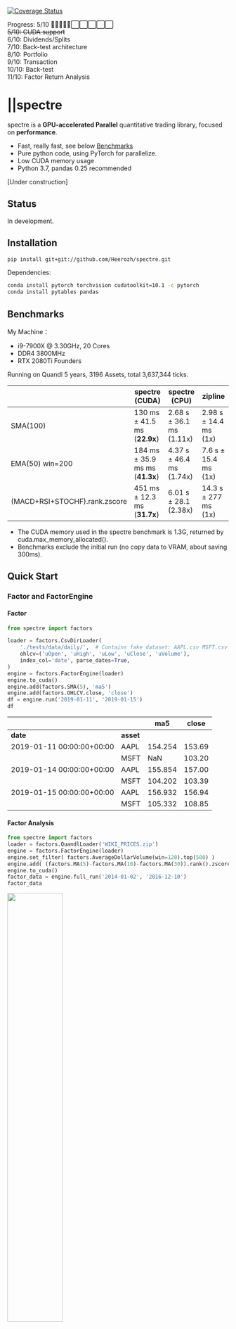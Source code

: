 [![Coverage Status](https://coveralls.io/repos/github/Heerozh/spectre/badge.svg?branch=master)](https://coveralls.io/github/Heerozh/spectre?branch=master)

Progress: 5/10  🔳🔳🔳🔳🔳⬜⬜⬜⬜⬜\
~~5/10: CUDA support~~\
6/10: Dividends/Splits\
7/10: Back-test architecture\
8/10: Portfolio\
9/10: Transaction\
10/10: Back-test\
11/10: Factor Return Analysis

# ||spectre

spectre is a **GPU-accelerated Parallel** quantitative trading library, focused on **performance**.

  * Fast, really fast, see below [Benchmarks](#benchmarks)
  * Pure python code, using PyTorch for parallelize. 
  * Low CUDA memory usage
  * Python 3.7, pandas 0.25 recommended

[Under construction]

## Status

In development.

## Installation

```bash
pip install git+git://github.com/Heerozh/spectre.git

```

Dependencies: 

```bash
conda install pytorch torchvision cudatoolkit=10.1 -c pytorch
conda install pytables pandas
```

## Benchmarks

My Machine：
- i9-7900X @ 3.30GHz, 20 Cores
- DDR4 3800MHz
- RTX 2080Ti Founders

Running on Quandl 5 years, 3196 Assets, total 3,637,344 ticks.

|                |       spectre (CUDA)         |       spectre (CPU)        |       zipline         |
|----------------|------------------------------|----------------------------|-----------------------|
|SMA(100)        | 130 ms ± 41.5 ms (**22.9x**) | 2.68 s ± 36.1 ms (1.11x)   | 2.98 s ± 14.4 ms (1x) |
|EMA(50) win=200 | 184 ms ± 35.9 ms ms (**41.3x**) | 4.37 s ± 46.4 ms (1.74x)   | 7.6 s ± 15.4 ms (1x) |
|(MACD+RSI+STOCHF).rank.zscore | 451 ms ± 12.3 ms (**31.7x**) | 6.01 s ± 28.1 (2.38x)   | 14.3 s ± 277 ms (1x) |


* The CUDA memory used in the spectre benchmark is 1.3G, returned by cuda.max_memory_allocated().
* Benchmarks exclude the initial run (no copy data to VRAM, about saving 300ms).




## Quick Start

### Factor and FactorEngine

#### Factor
```python
from spectre import factors

loader = factors.CsvDirLoader(
    './tests/data/daily/',  # Contains fake dataset: AAPL.csv MSFT.csv
    ohlcv=('uOpen', 'uHigh', 'uLow', 'uClose', 'uVolume'),
    index_col='date', parse_dates=True,
)
engine = factors.FactorEngine(loader)
engine.to_cuda()
engine.add(factors.SMA(5), 'ma5')
engine.add(factors.OHLCV.close, 'close')
df = engine.run('2019-01-11', '2019-01-15')
df
```


|                         |         |        ma5|	 close|
|-------------------------|---------|-----------|---------|
|**date**                 |**asset**|           |	      |
|2019-01-11 00:00:00+00:00|     AAPL|    154.254|	153.69|
|                         |     MSFT|        NaN|	103.20|
|2019-01-14 00:00:00+00:00|     AAPL|    155.854|	157.00|
|                         |     MSFT|    104.202|	103.39|
|2019-01-15 00:00:00+00:00|     AAPL|    156.932|	156.94|
|                         |     MSFT|    105.332|	108.85|

#### Factor Analysis

```python
from spectre import factors
loader = factors.QuandlLoader('WIKI_PRICES.zip')
engine = factors.FactorEngine(loader)
engine.set_filter( factors.AverageDollarVolume(win=120).top(500) )
engine.add( (factors.MA(5)-factors.MA(10)-factors.MA(30)).rank().zscore(), 'ma_cross' )
engine.to_cuda()
factor_data = engine.full_run('2014-01-02', '2016-12-10')
factor_data
```

<img src="https://github.com/Heerozh/spectre/raw/media/quantile_return.png" width="50%" height="50%">
<img src="https://github.com/Heerozh/spectre/raw/media/cumprod_return.png" width="50%" height="50%">


###  Portfolio and Backtesting

[Under construction]



## API

### Note

#### Differences with zipline:
* spectre's `QuandlLoader` using float32 datatype for GPU performance.
* When encounter NaN, spectre returns NaN, zipline uses `nan*` so still give you a number.
* If an asset has no data on the day, spectre will filter it out, no matter what value you return.


#### Differences with common chart:
* The data is re-adjusted every day, so the factor you got, like the MA, will be different 
    from the stock chart software which only adjusted according to last day. 
    If you want adjusted by last day, use like 'AdjustedDataFactor(OHLCV.close)' as input data. 


### Factor lists

```python
# All technical factors passed comparison test with TA-Lib
Returns(inputs=[OHLCV.close])
LogReturns(inputs=[OHLCV.close])
SimpleMovingAverage = MA = SMA(win=5, inputs=[OHLCV.close])
VWAP(inputs=[OHLCV.close, OHLCV.volume])
ExponentialWeightedMovingAverage = EMA(win=5, inputs=[OHLCV.close])
AverageDollarVolume(win=5, inputs=[OHLCV.close, OHLCV.volume])
AnnualizedVolatility(win=20, inputs=[Returns(win=2), 252])
NormalizedBollingerBands = BBANDS(win=20, inputs=[OHLCV.close, 2])
MovingAverageConvergenceDivergenceSignal = MACD(12, 26, 9, inputs=[OHLCV.close])
TrueRange = TRANGE(inputs=[OHLCV.high, OHLCV.low, OHLCV.close])
RSI(win=14, inputs=[OHLCV.close])
FastStochasticOscillator = STOCHF(win=14, inputs=[OHLCV.high, OHLCV.low, OHLCV.close])

StandardDeviation = STDDEV(win=5, inputs=[OHLCV.close])
RollingHigh = MAX(win=5, inputs=[OHLCV.close])
RollingLow = MIN(win=5, inputs=[OHLCV.close])
```

### Factors Common Methods

```python
# Standardization
new_factor = factor.rank()
new_factor = factor.demean(groupby=dict)
new_factor = factor.zscore()

# Quick computation
new_factor = factor1 + factor1

# To filter (Comparison operator):
new_filter = factor1 < factor2
# Rank filter
new_filter = factor.top(n)
new_filter = factor.bottom(n)
```

## How to write your own factor

Inherit from `CustomFactor`, write `compute` function.

You have to use `torch.Tensor` to write parallel code yourself.

If you can't, here is a simple way:

### Using Pandas Series
```python
class YourFactor(CustomFactor):

    def compute(self, data: torch.Tensor) -> torch.Tensor:
        # convert to pd.Series data
        pd_series = self._revert_to_series(data)
        # ...
        # convert back to grouped tensor
        return self._regroup(pd_series)
```
This method is completely non-parallel and inefficient, but easy to write.

# Copyright 
Copyright (C) 2019-2020, by Zhang Jianhao (heeroz@gmail.com), All rights reserved.

------------
> *A spectre is haunting Market — the spectre of capitalism.*
